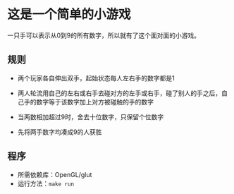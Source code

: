# 这是一个简单的小游戏

一只手可以表示从0到9的所有数字，所以就有了这个面对面的小游戏。

## 规则

- 两个玩家各自伸出双手，起始状态每人左右手的数字都是1

- 两人轮流用自己的左右或右手去碰对方的左手或右手，碰了别人的手之后，自己手的数字等于该数字加上对方被碰触的手的数字

- 当两数相加超过9时，舍去十位数字，只保留个位数字

- 先将两手数字均凑成9的人获胜

## 程序

- 所需依赖库：OpenGL/glut
- 运行方法：`make run`

